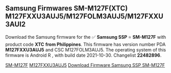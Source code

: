 <h2>Samsung Firmwares SM-M127F(XTC) M127FXXU3AUJ5/M127FOLM3AUJ5/M127FXXU3AUI2</h2>
Download the Samsung firmware for the ✅ <strong>Samsung SSP </strong> ⭐ <strong>SM-M127F</strong> with product code <strong>XTC</strong> <strong> from Philippines</strong>. This firmware has version number PDA <strong>M127FXXU3AUJ5</strong> and CSC M127FOLM3AUJ5. The operating system of this firmware is Android R , with build date 2021-10-30. Changelist <strong>22482896</strong>.


[SM-M127F](https://samfirm.shop/samsung/model/SM-M127F)
[M127FXXU3AUJ5](https://samfirm.shop/samsung/pda/M127FXXU3AUJ5)
[Download Firmware Samsung SSP SM-M127F](https://samfirm.shop/samsung/firmware/469928)
